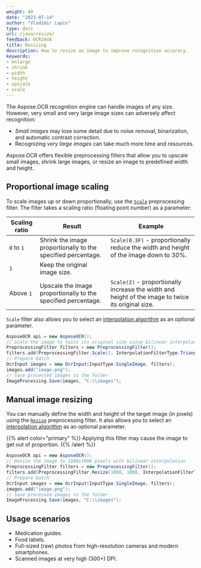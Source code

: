 ```yaml
---
weight: 40
date: "2023-07-14"
author: "Vladimir Lapin"
type: docs
url: /java/resize/
feedback: OCRJAVA
title: Resizing 
description: How to resize an image to improve recognition accuracy.
keywords:
- enlarge
- shrink
- width
- height
- upscale
- scale
---
```


The Aspose.OCR recognition engine can handle images of any size. However, very small and very large image sizes can adversely affect recognition:

- _Small images_ may lose some detail due to noise removal, binarization, and automatic contrast correction.
- Recognizing _very large images_ can take much more time and resources.

Aspose.OCR offers flexible preprocessing filters that allow you to upscale small images, shrink large images, or resize an image to predefined width and height.

## Proportional image scaling

To scale images up or down proportionally, use the [`Scale`](https://reference.aspose.com/ocr/java/com.aspose.ocr/PreprocessingFilter#Scale-float-) preprocessing filter. The filter takes a scaling ratio (floating point number) as a parameter:

Scaling ratio | Result | Example
------------- | ------ | -------
`0` to `1`    | Shrink the image proportionally to the specified percentage. | `Scale(0.3F)` - proportionally reduce the width and height of the image down to 30%.
`1`           | Keep the original image size. | 
Above `1`     | Upscale the image proportionally to the specified percentage. | `Scale(2)` - proportionally increase the width and height of the image to twice its original size.

`Scale` filter also allows you to select an [interpolation algorithm](https://reference.aspose.com/ocr/java/com.aspose.ocr/InterpolationFilterType) as an optional parameter.

```java
AsposeOCR api = new AsposeOCR();
// Scale the image to twice its original size using bilinear interpolation
PreprocessingFilter filters = new PreprocessingFilter();
filters.add(PreprocessingFilter.Scale(2, InterpolationFilterType.Triangle));
// Prepare batch
OcrInput images = new OcrInput(InputType.SingleImage, filters);
images.add("image.png");
// Save processed images to the folder
ImageProcessing.Save(images, "C:\\images");
```

## Manual image resizing

You can manually define the width and height of the target image (in pixels) using the [`Resize`](https://reference.aspose.com/ocr/java/com.aspose.ocr/PreprocessingFilter#Resize-int-int-) preprocessing filter. It also allows you to select an [interpolation algorithm](https://reference.aspose.com/ocr/java/com.aspose.ocr/InterpolationFilterType) as an optional parameter.

{{% alert color="primary" %}}
Applying this filter may cause the image to get out of proportion.
{{% /alert %}}

```java
AsposeOCR api = new AsposeOCR();
// Resize the image to 1000x1000 pixels with bilinear interpolation
PreprocessingFilter filters = new PreprocessingFilter();
filters.add(PreprocessingFilter.Resize(1000, 1000, InterpolationFilterType.Triangle));
// Prepare batch
OcrInput images = new OcrInput(InputType.SingleImage, filters);
images.add("image.png");
// Save processed images to the folder
ImageProcessing.Save(images, "C:\\images");
```

## Usage scenarios 

- Medication guides.
- Food labels.
- Full-sized (raw) photos from high-resolution cameras and modern smartphones.
- Scanned images at very high (300+) DPI.
